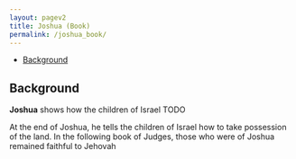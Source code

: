 ```yaml
---
layout: pagev2
title: Joshua (Book)
permalink: /joshua_book/
---
```

- [Background](#background)

## Background

**Joshua** shows how the children of Israel TODO

At the end of Joshua, he tells the children of Israel how to take possession of the land. In the following book of Judges, those who were of Joshua remained faithful to Jehovah